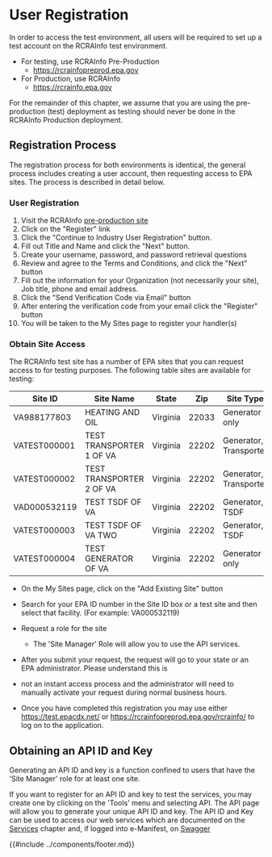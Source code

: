 # User Registration

In order to access the test environment, all users will be required to set up a test account on the RCRAInfo test
environment.

- For testing, use RCRAInfo Pre-Production
  - <https://rcrainfopreprod.epa.gov>
- For Production, use RCRAInfo
  - <https://rcrainfo.epa.gov>

For the remainder of this chapter, we assume that you are using the pre-production (test) deployment as testing should
never be done in the RCRAInfo Production deployment.

## Registration Process

The registration process for both environments is identical, the general process includes creating a user account, then
requesting access to EPA sites. The process is described in detail below.

### User Registration

1. Visit the RCRAInfo [pre-production site](https://rcrainfopreprod.epa.gov)
2. Click on the "Register" link
3. Click the "Continue to Industry User Registration" button.
4. Fill out Title and Name and click the "Next" button.
5. Create your username, password, and password retrieval questions
6. Review and agree to the Terms and Conditions, and click the "Next" button
7. Fill out the information for your Organization (not necessarily your site), Job title, phone and email address.
8. Click the "Send Verification Code via Email" button
9. After entering the verification code from your email click the "Register" button
10. You will be taken to the My Sites page to register your handler(s)

### Obtain Site Access

The RCRAInfo test site has a number of EPA sites that you can request access to for testing purposes. The following
table sites are available for testing:

| Site ID      | Site Name                | State    | Zip   | Site Type              | Notes |
| ------------ | ------------------------ | -------- | ----- | ---------------------- | ----- |
| VA988177803  | HEATING AND OIL          | Virginia | 22033 | Generator only         |       |
| VATEST000001 | TEST TRANSPORTER 1 OF VA | Virginia | 22202 | Generator, Transporter |       |
| VATEST000002 | TEST TRANSPORTER 2 OF VA | Virginia | 22202 | Generator, Transporter |       |
| VAD000532119 | TEST TSDF OF VA          | Virginia | 22202 | Generator, TSDF        |       |
| VATEST000003 | TEST TSDF OF VA TWO      | Virginia | 22202 | Generator, TSDF        |       |
| VATEST000004 | TEST GENERATOR OF VA     | Virginia | 22202 | Generator only         |       |

- On the My Sites page, click on the "Add Existing Site" button

- Search for your EPA ID number in the Site ID box or a test site and then select that facility. (For example:
  VA000532119)

- Request a role for the site

  - The 'Site Manager' Role will allow you to use the API services.

- After you submit your request, the request will go to your state or an EPA administrator. Please understand this is
- not an instant access process and the administrator will need to manually activate your request during normal business
  hours.

- Once you have completed this registration you may use either <https://test.epacdx.net/> or
  <https://rcrainfopreprod.epa.gov/rcrainfo/> to log on to the application.

## Obtaining an API ID and Key

Generating an API ID and key is a function confined to users that have the 'Site Manager' role for at least one site.

If you want to register for an API ID and key to test the services, you may create one by clicking on the 'Tools' menu
and selecting API. The API page will allow you to generate your unique API ID and key. The API ID and Key can be used
to access our web services which are documented on the [Services](../Services/index.md) chapter
and, if logged into e-Manifest, on [Swagger](https://rcrainfopreprod.epa.gov/rcrainfo/secured/swagger/)

{{#include ../components/footer.md}}
